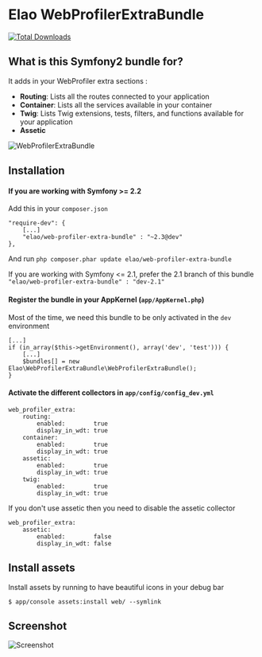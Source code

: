 Elao WebProfilerExtraBundle
============

[![Total Downloads](https://poser.pugx.org/elao/web-profiler-extra-bundle/d/total.png)](https://packagist.org/packages/elao/web-profiler-extra-bundle)



## What is this Symfony2 bundle for?

It adds in your WebProfiler extra sections :

+ **Routing**: Lists all the routes connected to your application
+ **Container**: Lists all the services available in your container
+ **Twig**: Lists Twig extensions, tests, filters, and functions available for your application
+ **Assetic**

![WebProfilerExtraBundle](screen.png "WebProfilerExtraBundle Screenshot")


## Installation

#### If you are working with Symfony >= 2.2

Add this in your `composer.json`

    "require-dev": {
        [...]
        "elao/web-profiler-extra-bundle" : "~2.3@dev"
    },

And run `php composer.phar update elao/web-profiler-extra-bundle`

If you are working with Symfony <= 2.1, prefer the 2.1 branch of this bundle `"elao/web-profiler-extra-bundle" : "dev-2.1"`


#### Register the bundle in your AppKernel (`app/AppKernel.php`)

Most of the time, we need this bundle to be only activated in the `dev` environment

    [...]
    if (in_array($this->getEnvironment(), array('dev', 'test'))) {
        [...]
        $bundles[] = new Elao\WebProfilerExtraBundle\WebProfilerExtraBundle();
    }

#### Activate the different collectors in  `app/config/config_dev.yml`

    web_profiler_extra:
        routing:
            enabled:        true
            display_in_wdt: true
        container:
            enabled:        true
            display_in_wdt: true
        assetic:
            enabled:        true
            display_in_wdt: true
        twig:
            enabled:        true
            display_in_wdt: true

If you don't use assetic then you need to disable the assetic collector

    web_profiler_extra:
        assetic:
            enabled:        false
            display_in_wdt: false

## Install assets

Install assets by running to have beautiful icons in your debug bar

    $ app/console assets:install web/ --symlink

## Screenshot

![Screenshot](screen.png)
